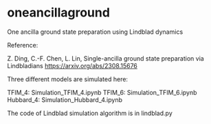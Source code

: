 # oneancillaground
One ancilla ground state preparation using Lindblad dynamics

Reference:

Z. Ding, C.-F. Chen, L. Lin, Single-ancilla ground state preparation via Lindbladians https://arxiv.org/abs/2308.15676

Three different models are simulated here:

TFIM_4: Simulation_TFIM_4.ipynb
TFIM_6: Simulation_TFIM_6.ipynb
Hubbard_4: Simulation_Hubbard_4.ipynb

The code of Lindblad simulation algorithm is in lindblad.py



